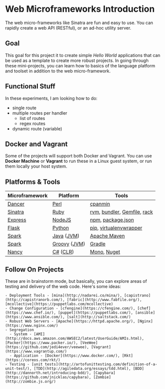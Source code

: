 # Web Microframeworks Introduction

The web micro-frameworks like Sinatra are fun and easy to use.  You can rapidly create a web API (RESTful), or an ad-hoc utility server.

## Goal

This goal for this project it to create simple *Hello World* applications that can be used as a template to create more robust projects.  In going through these mini-projects, you can learn how to basics of the language platform and toolset in addition to the web micro-framework.

## Functional Stuff

In these experiments, I am looking how to do:

 * single route
 * multiple routes per handler
   * list of routes
   * regex routes
 * dynamic route (variable)

## Docker and Vagrant

Some of the projects will support both Docker and Vagrant.  You can use **Docker Machine** or **Vagrant** to run these in a Linux guest system, or run them locally your host system.

## Platforms & Tools

 Microframework                      | Platform                                                                                           | Tools  
:-------------------------------------|----------------------------------------------------------------------------------------------------|--------
[Dancer](http://perldancer.org/)     | [Perl](https://www.perl.org/)                                                                      | [cpanmin](https://www.linode.com/docs/applications/development/manage-cpan-modules-with-cpan-minus)  
[Sinatra](http://www.sinatrarb.com/) | [Ruby](https://www.ruby-lang.org/)                                                                 | [rvm](https://rvm.io/), [bundler](http://bundler.io/), [Gemfile](http://bundler.io/gemfile.html), [rack](http://rack.github.io/)  
[Express](http://expressjs.com/)     | [NodeJS](https://nodejs.org/)                                                                      | [npm](https://www.npmjs.com/), [package.json](https://docs.npmjs.com/files/package.json)  
[Flask](http://flask.pocoo.org/)     | [Python](https://www.python.org/)                                                                  | [pip](http://python-packaging-user-guide.readthedocs.org/en/latest/installing/), [virtualenvwrapper](https://virtualenvwrapper.readthedocs.org/en/latest/)
[Spark](http://sparkjava.com/)       | [Java](https://java.com/en/download/) ([JVM](https://java.com/en/download/))                       | [Apache Maven](https://maven.apache.org/)  
[Spark](http://sparkjava.com/)       | [Groovy](http://www.groovy-lang.org/) ([JVM](https://java.com/en/download/))                       | [Gradle](http://gradle.org/)  
[Nancy](http://nancyfx.org/)         | [C#](https://msdn.microsoft.com/en-us/library/67ef8sbd.aspx) ([CLR](http://www.mono-project.com/)) | [Mono](http://www.mono-project.com/), [Nuget](https://www.nuget.org/)  


## Follow On Projects

   These are in brainstorm mode, but basically, you can explore areas of testing and delivery of the web code.  Here's some ideas:

    - Deployment Tools - [mina](http://nadarei.co/mina/), [capistrano](http://capistranorb.com/), [fabric](http://www.fabfile.org/), [mcollective](https://puppetlabs.com/mcollective)
    - Change Configuration - [cfengine](https://cfengine.com/), [chef](https://www.chef.io/), [puppet](https://puppetlabs.com/), [ansible](https://www.ansible.com/), [salt](http://saltstack.com/)
    - Robust Web Servers - [Apache](https://httpd.apache.org/), [Nginx](https://www.nginx.com/)
    - Segregation
      - System - [AMI](http://docs.aws.amazon.com/AWSEC2/latest/UserGuide/AMIs.html), [Packer](https://www.packer.io/), [VeeWee](https://github.com/jedi4ever/veewee), [Vagrant](https://www.vagrantup.com/)
      - Application - [Docker](https://www.docker.com/), [Rkt](https://coreos.com/rkt/)
    - Testing - [unit tests](http://artofunittesting.com/definition-of-a-unit-test/), [TDD](http://agiledata.org/essays/tdd.html), [BDD](http://dannorth.net/introducing-bdd/), [Capybara](https://github.com/jnicklas/capybara), [Zombie](http://zombie.js.org/)
